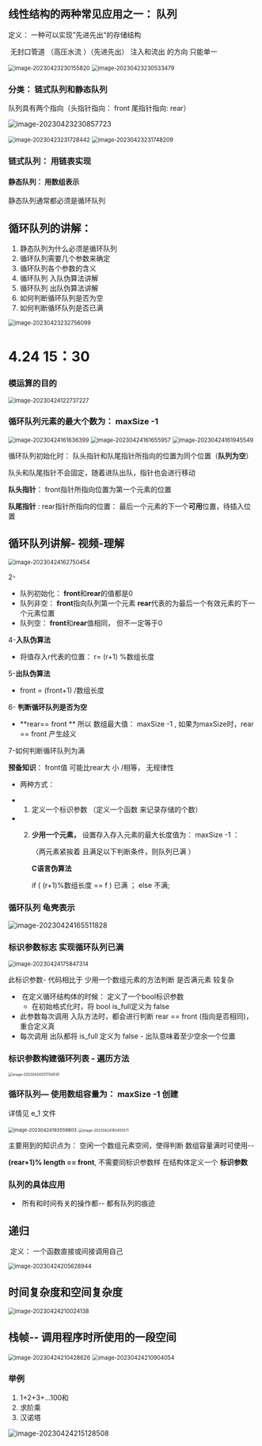 ## 线性结构的两种常见应用之一： 队列

定义： 一种可以实现”先进先出“的存储结构 

​	无封口管道 （高压水流 ）（先进先出） 注入和流出 的方向 只能单一

<img src="数据结构笔记_续.assets/image-20230423230155820.png" alt="image-20230423230155820" style="zoom:80%;" />

<img src="数据结构笔记_续.assets/image-20230423230533479.png" alt="image-20230423230533479" style="zoom:80%;" />

### 分类： 链式队列和静态队列

队列具有两个指向（头指针指向： front  尾指针指向: rear）

![image-20230423230857723](数据结构笔记_续.assets/image-20230423230857723.png)



<img src="数据结构笔记_续.assets/image-20230423231728442.png" alt="image-20230423231728442" style="zoom:80%;" />

<img src="数据结构笔记_续.assets/image-20230423231748209.png" alt="image-20230423231748209" style="zoom:80%;" />

### 链式队列： 用链表实现

#### 静态队列： 用数组表示

静态队列通常都必须是循环队列



## 循环队列的讲解：

1. 静态队列为什么必须是循环队列
2. 循环队列需要几个参数来确定
3. 循环队列各个参数的含义
4. 循环队列 入队伪算法讲解
5. 循环队列 出队伪算法讲解
6. 如何判断循环队列是否为空
7. 如何判断循环队列是否已满

<img src="数据结构笔记_续.assets/image-20230423232756099.png" alt="image-20230423232756099" style="zoom:80%;" />



# 4.24  15：30

### 模运算的目的



<img src="数据结构笔记_续.assets/image-20230424122737227.png" alt="image-20230424122737227" style="zoom:80%;" />



### 循环队列元素的最大个数为： maxSize -1

<img src="数据结构笔记_续.assets/image-20230424161636399.png" alt="image-20230424161636399" style="zoom:80%;" />

<img src="数据结构笔记_续.assets/image-20230424161655957.png" alt="image-20230424161655957" style="zoom:80%;" />

<img src="数据结构笔记_续.assets/image-20230424161945549.png" alt="image-20230424161945549" style="zoom:80%;" />



循环队列初始化时： 队头指针和队尾指针所指向的位置为同个位置（**队列为空**）

队头和队尾指针不会固定，随着进队出队，指针也会进行移动

**队头指针**： front指针所指向位置为第一个元素的位置

**队尾指针** :  rear指针所指向的位置： 最后一个元素的下一个**可用**位置，待插入位置





## 循环队列讲解- 视频-理解

<img src="数据结构笔记_续.assets/image-20230424162750454.png" alt="image-20230424162750454" style="zoom:80%;" />

2-

- 队列初始化：  **front**和**rear**的值都是0
- 队列非空： **front**指向队列第一个元素   **rear**代表的为最后一个有效元素的下一个元素位置
- 队列空： **front**和**rear**值相同， 但不一定等于0

4-**入队伪算法**

-  将值存入r代表的位置： r= (r+1) %数组长度

5-**出队伪算法**

-  front = (front+1) /数组长度

6- **判断循环队列是否为空**

-  **rear== front **  所以 数组最大值： maxSize -1 ,   如果为maxSize时，rear == front 产生歧义

7-如何判断循环队列为满



**预备知识**： front值 可能比rear大 小 /相等， 无规律性

- 两种方式： 

- 1. 定义一个标识参数 （定义一个函数 来记录存储的个数）  	

- 2. **少用一个元素，** 设置存入存入元素的最大长度值为： maxSize -1  ： 

     （两元素紧挨着 且满足以下判断条件，则队列已满 ）

     **C语言伪算法**

     if ( (r+1)%数组长度 == f ) 已满 ； else  不满;	

     

### 循环队列 龟壳表示

![image-20230424165511828](数据结构笔记_续.assets/image-20230424165511828.png)

 

### 标识参数标志 实现循环队列已满

<img src="数据结构笔记_续.assets/image-20230424175847314.png" alt="image-20230424175847314" style="zoom:80%;" />

此标识参数- 代码相比于 少用一个数组元素的方法判断 是否满元素  较复杂

- ​	在定义循环结构体的时候： 定义了一个bool标识参数
  - 在初始格式化时，将 bool is_full定义为 false 
-   此参数每次调用 入队方法时，都会进行判断 rear == front (指向是否相同)，重合定义真
- 每次调用 出队都将  is_full 定义为  false - 出队意味着至少空余一个位置



### 标识参数构建循环列表 - 遍历方法

<img src="数据结构笔记_续.assets/image-20230424201704830.png" alt="image-20230424201704830" style="zoom:50%;" />



### 循环队列— 使用数组容量为： maxSize -1 创建 

详情见 e_1 文件

<img src="数据结构笔记_续.assets/image-20230424193559803.png" alt="image-20230424193559803" style="zoom: 67%;" />

<img src="数据结构笔记_续.assets/image-20230424193455571.png" alt="image-20230424193455571" style="zoom: 50%;" />

主要用到的知识点为： 空闲一个数组元素空间，使得判断 数组容量满时可使用--

**(rear+1)% length == front**,  不需要同标识参数样 在结构体定义一个 **标识参数**



###  队列的具体应用

- ​	所有和时间有关的操作都-- 都有队列的痕迹



## 递归

​	定义：	一个函数直接或间接调用自己

<img src="数据结构笔记_续.assets/image-20230424205628944.png" alt="image-20230424205628944" style="zoom: 80%;" />



## 时间复杂度和空间复杂度

<img src="数据结构笔记_续.assets/image-20230424210024138.png" alt="image-20230424210024138" style="zoom: 80%;" />



## 栈帧-- 调用程序时所使用的一段空间

<img src="数据结构笔记_续.assets/image-20230424210428626.png" alt="image-20230424210428626" style="zoom:80%;" />

<img src="数据结构笔记_续.assets/image-20230424210904054.png" alt="image-20230424210904054" style="zoom:80%;" />



### 举例

1.  1+2+3+…100和
2. 求阶乘 
3. 汉诺塔

![image-20230424215128508](数据结构笔记_续.assets/image-20230424215128508.png)

